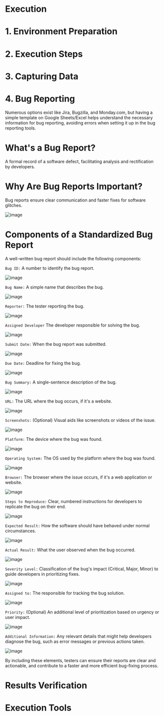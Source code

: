 # Execution
# 1. Environment Preparation
# 2. Execution Steps
# 3. Capturing Data

# 4. Bug Reporting
Numerous options exist like Jira, Bugzilla, and Monday.com, but having a simple template on Google Sheets/Excel helps understand the necessary information for bug reporting, avoiding errors when setting it up in the bug reporting tools.

# What's a Bug Report?
A formal record of a software defect, facilitating analysis and rectification by developers.

# Why Are Bug Reports Important?

Bug reports ensure clear communication and faster fixes for software glitches.

![image](https://github.com/amandaestevez/softwareqa/assets/123298275/a2154d32-a72f-410b-b941-298b9680a1aa)

# Components of a Standardized Bug Report

A well-written bug report should include the following components:

`Bug ID:` A number to identify the bug report.

![image](https://github.com/amandaestevez/softwareqa/assets/123298275/0e752f32-27a8-40a2-98b2-b419bf3a44d8)

`Bug Name:` A simple name that describes the bug.

![image](https://github.com/amandaestevez/softwareqa/assets/123298275/81a3e0e8-4fe9-4a6c-9317-ccd4d7837b99)

`Reporter:` The tester reporting the bug.

![image](https://github.com/amandaestevez/softwareqa/assets/123298275/52df9f86-c24a-499d-82d5-bc967255b129)

`Assigned Developer` The developer responsible for solving the bug.

![image](https://github.com/amandaestevez/softwareqa/assets/123298275/726ba072-6e31-4f9f-87e9-06bd7a5c4cbc)

`Submit Date:` When the bug report was submitted.

![image](https://github.com/amandaestevez/softwareqa/assets/123298275/a73506cc-8797-4b1e-a273-edbae2165970)

`Due Date:` Deadline for fixing the bug.

![image](https://github.com/amandaestevez/softwareqa/assets/123298275/b2833d20-8d01-4919-8c5d-af70466bae75)

`Bug Summary:` A single-sentence description of the bug.

![image](https://github.com/amandaestevez/softwareqa/assets/123298275/dd88b927-db53-4d16-904a-d69a6e80680b)

`URL:` The URL where the bug occurs, if it's a website.

![image](https://github.com/amandaestevez/softwareqa/assets/123298275/6026b955-5f5c-40e6-8682-c33f7ff6aac1)

`Screenshots:` (Optional) Visual aids like screenshots or videos of the issue.

![image](https://github.com/amandaestevez/softwareqa/assets/123298275/edb5755d-2081-417a-937f-1cc1151c25ea)

`Platform:` The device where the bug was found.

![image](https://github.com/amandaestevez/softwareqa/assets/123298275/4dc4ae47-b84c-480c-b057-b19ace5d3e9c)

`Operating System:` The OS used by the platform where the bug was found.

![image](https://github.com/amandaestevez/softwareqa/assets/123298275/57a8149e-fbc0-45ef-9d9c-a0af6373e2c5)

`Browser:` The browser where the issue occurs, if it's a web application or website.

![image](https://github.com/amandaestevez/softwareqa/assets/123298275/81a84c8f-0b69-41fb-98d0-240a29121611)

`Steps to Reproduce:` Clear, numbered instructions for developers to replicate the bug on their end.

![image](https://github.com/amandaestevez/softwareqa/assets/123298275/b2000719-4282-41b2-a63b-83b8d43bc7bb)

`Expected Result:` How the software should have behaved under normal circumstances.

![image](https://github.com/amandaestevez/softwareqa/assets/123298275/a9de89af-0203-46cb-94b4-aa8162920c42)

`Actual Result:` What the user observed when the bug occurred.

![image](https://github.com/amandaestevez/softwareqa/assets/123298275/6c026453-2377-467f-9a78-e8a56288a807)

`Severity Level:` Classification of the bug's impact (Critical, Major, Minor) to guide developers in prioritizing fixes.

![image](https://github.com/amandaestevez/softwareqa/assets/123298275/e5e6086e-67e0-4c93-83c4-634c843edf46)

`Assigned to:` The responsible for tracking the bug solution.

![image](https://github.com/amandaestevez/softwareqa/assets/123298275/a8f21316-7d0a-40c2-bce2-598dec6987fd)

`Priority:`  (Optional) An additional level of prioritization based on urgency or user impact.

![image](https://github.com/amandaestevez/softwareqa/assets/123298275/ca4973cc-4d2f-499f-923a-cec25203157d)

`Additional Information:` Any relevant details that might help developers diagnose the bug, such as error messages or previous actions taken.

![image](https://github.com/amandaestevez/softwareqa/assets/123298275/2145d4d7-a4f7-41c7-a772-17b72add5bde)

By including these elements, testers can ensure their reports are clear and actionable, and contribute to a faster and more efficient bug-fixing process.

# Results Verification
# Execution Tools
